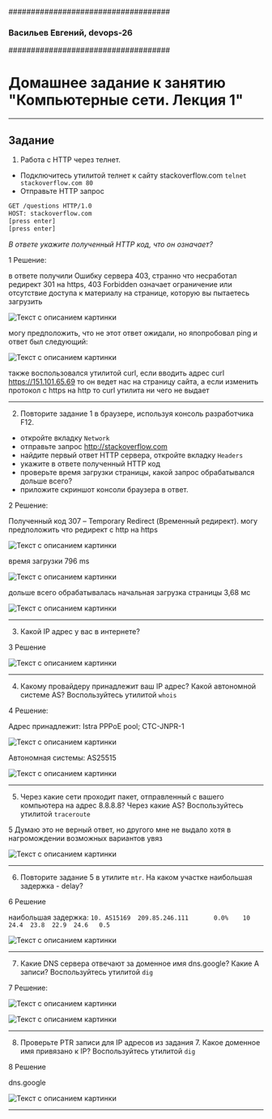 ####################################
### Васильев Евгений,  devops-26
####################################


# Домашнее задание к занятию "Компьютерные сети. Лекция 1"



------

## Задание

1. Работа c HTTP через телнет.
- Подключитесь утилитой телнет к сайту stackoverflow.com
  `telnet stackoverflow.com 80`
- Отправьте HTTP запрос
```bash
GET /questions HTTP/1.0
HOST: stackoverflow.com
[press enter]
[press enter]
```
*В ответе укажите полученный HTTP код, что он означает?*

1 Решение:

в ответе получили Ошибку сервера 403, странно что несработал редирект 301 на https,  403 Forbidden означает ограничение или отсутствие доступа к материалу на странице, которую вы пытаетесь загрузить


![Текст с описанием картинки](./old-tasks/img/networks1/1.png)

могу предположить, что не этот ответ ожидали, но япопробовал ping и ответ был следующий:

![Текст с описанием картинки](./old-tasks/img/networks1/2.png)

также воспользовался утилитой curl, если вводить адрес curl https://151.101.65.69 то он ведет нас на страницу сайта, а если изменить протокол с https на http то curl утилита ни чего не выдает

---

2. Повторите задание 1 в браузере, используя консоль разработчика F12.
- откройте вкладку `Network`
- отправьте запрос http://stackoverflow.com
- найдите первый ответ HTTP сервера, откройте вкладку `Headers`
- укажите в ответе полученный HTTP код
- проверьте время загрузки страницы, какой запрос обрабатывался дольше всего?
- приложите скриншот консоли браузера в ответ.

2 Решение:

Полученный код 307 – Temporary Redirect (Временный редирект). могу предположить что редирект с http на https

![Текст с описанием картинки](./old-tasks/img/networks1/2a.png)


время загрузки 796 ms

![Текст с описанием картинки](./old-tasks/img/networks1/2b.png)

дольше всего обрабатывалась начальная загрузка страницы 3,68 мс

![Текст с описанием картинки](./old-tasks/img/networks1/2c.png)

---

3. Какой IP адрес у вас в интернете?

3 Решение

![Текст с описанием картинки](./old-tasks/img/networks1/3.png)

---

4. Какому провайдеру принадлежит ваш IP адрес? Какой автономной системе AS? Воспользуйтесь утилитой `whois`

4 Решение:

 Адрес принадлежит: Istra PPPoE pool; CTC-JNPR-1


![Текст с описанием картинки](./old-tasks/img/networks1/4a.png)

Автономная системы: AS25515

![Текст с описанием картинки](./old-tasks/img/networks1/4b.png)

---

5. Через какие сети проходит пакет, отправленный с вашего компьютера на адрес 8.8.8.8? Через какие AS? Воспользуйтесь утилитой `traceroute`

5 Думаю это не верный ответ, но другого мне не выдало хотя в нагромождении возможных вариантов увяз

![Текст с описанием картинки](./old-tasks/img/networks1/5.png)

---
6. Повторите задание 5 в утилите `mtr`. На каком участке наибольшая задержка - delay?

6 Решение

наибольшая задержка: ``` 10. AS15169  209.85.246.111       0.0%    10   24.4  23.8  22.9  24.6   0.5 ```

![Текст с описанием картинки](./old-tasks/img/networks1/6.png)

---

7. Какие DNS сервера отвечают за доменное имя dns.google? Какие A записи? Воспользуйтесь утилитой `dig`

7 Решение: 

![Текст с описанием картинки](./old-tasks/img/networks1/7a.png)

![Текст с описанием картинки](./old-tasks/img/networks1/7b.png)

---

8. Проверьте PTR записи для IP адресов из задания 7. Какое доменное имя привязано к IP? Воспользуйтесь утилитой `dig`

8 Решение

dns.google

![Текст с описанием картинки](./old-tasks/img/networks1/8.png)

-----

